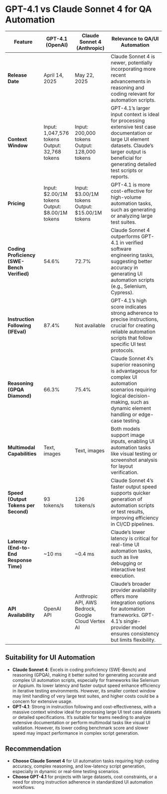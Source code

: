 # GPT-4.1 vs Claude Sonnet 4 for QA Automation

| **Feature** | **GPT-4.1 (OpenAI)** | **Claude Sonnet 4 (Anthropic)** | **Relevance to QA/UI Automation** |
|-------------|----------------------|----------------------------------|------------------------------------|
| **Release Date** | April 14, 2025 | May 22, 2025 | Claude Sonnet 4 is newer, potentially incorporating more recent advancements in reasoning and coding relevant for automation scripts. |[](https://llm-stats.com/models/compare/claude-sonnet-4-20250514-vs-gpt-4.1-2025-04-14)[](https://docsbot.ai/models/compare/gpt-4-1/claude-4-sonnet)
| **Context Window** | Input: 1,047,576 tokens<br>Output: 32,768 tokens | Input: 200,000 tokens<br>Output: 128,000 tokens | GPT-4.1’s larger input context is ideal for processing extensive test case documentation or large UI element datasets. Claude’s larger output is beneficial for generating detailed test scripts or reports. |[](https://llm-stats.com/models/compare/claude-sonnet-4-20250514-vs-gpt-4.1-2025-04-14)[](https://docsbot.ai/models/compare/gpt-4-1/claude-4-sonnet)
| **Pricing** | Input: $2.00/1M tokens<br>Output: $8.00/1M tokens | Input: $3.00/1M tokens<br>Output: $15.00/1M tokens | GPT-4.1 is more cost-effective for high-volume automation tasks, such as generating or analyzing large test suites. |[](https://llm-stats.com/models/compare/claude-sonnet-4-20250514-vs-gpt-4.1-2025-04-14)[](https://docsbot.ai/models/compare/gpt-4-1/claude-4-sonnet)
| **Coding Proficiency (SWE-Bench Verified)** | 54.6% | 72.7% | Claude Sonnet 4 outperforms GPT-4.1 in verified software engineering tasks, suggesting better accuracy in generating UI automation scripts (e.g., Selenium, Cypress). |[](https://llm-stats.com/models/compare/claude-sonnet-4-20250514-vs-gpt-4.1-2025-04-14)[](https://docsbot.ai/models/compare/gpt-4-1/claude-4-sonnet)
| **Instruction Following (IFEval)** | 87.4% | Not available | GPT-4.1’s high score indicates strong adherence to precise instructions, crucial for creating reliable automation scripts that follow specific UI test protocols. |[](https://docsbot.ai/models/compare/gpt-4-1/claude-4-sonnet)
| **Reasoning (GPQA Diamond)** | 66.3% | 75.4% | Claude Sonnet 4’s superior reasoning is advantageous for complex UI automation scenarios requiring logical decision-making, such as dynamic element handling or edge-case testing. |[](https://llm-stats.com/models/compare/claude-sonnet-4-20250514-vs-gpt-4.1-2025-04-14)[](https://docsbot.ai/models/compare/gpt-4-1/claude-4-sonnet)
| **Multimodal Capabilities** | Text, images | Text, images | Both models support image inputs, enabling UI automation tasks like visual testing or screenshot analysis for layout verification. |[](https://llm-stats.com/models/compare/claude-sonnet-4-20250514-vs-gpt-4.1-2025-04-14)[](https://artificialanalysis.ai/models/comparisons/claude-4-sonnet-vs-gpt-4-1)
| **Speed (Output Tokens per Second)** | 93 tokens/s | 126 tokens/s | Claude Sonnet 4’s faster output speed supports quicker generation of automation scripts or test results, improving efficiency in CI/CD pipelines. |[](https://artificialanalysis.ai/models/comparisons/claude-4-sonnet-vs-gpt-4-1)
| **Latency (End-to-End Response Time)** | ~10 ms | ~0.4 ms | Claude’s lower latency is critical for real-time UI automation tasks, such as live debugging or interactive test execution. |[](https://llm-stats.com/models/compare/claude-sonnet-4-20250514-vs-gpt-4.1-2025-04-14)
| **API Availability** | OpenAI API | Anthropic API, AWS Bedrock, Google Cloud Vertex AI | Claude’s broader provider availability offers more integration options for automation frameworks. GPT-4.1’s single-provider model ensures consistency but limits flexibility. |[](https://llm-stats.com/models/compare/claude-sonnet-4-20250514-vs-gpt-4.1-2025-04-14)[](https://docsbot.ai/models/compare/gpt-4-1/claude-4-sonnet)

## Suitability for UI Automation
- **Claude Sonnet 4**: Excels in coding proficiency (SWE-Bench) and reasoning (GPQA), making it better suited for generating accurate and complex UI automation scripts, especially for frameworks like Selenium or Appium. Its lower latency and faster output speed enhance efficiency in iterative testing environments. However, its smaller context window may limit handling of very large test suites, and higher costs could be a concern for extensive usage.
- **GPT-4.1**: Strong in instruction following and cost-effectiveness, with a massive context window ideal for processing large UI test case datasets or detailed specifications. It’s suitable for teams needing to analyze extensive documentation or perform multimodal tasks like visual UI validation. However, its lower coding benchmark score and slower speed may impact performance in complex script generation.

## Recommendation
- **Choose Claude Sonnet 4** for UI automation tasks requiring high coding accuracy, complex reasoning, and low-latency script generation, especially in dynamic or real-time testing scenarios.
- **Choose GPT-4.1** for projects with large datasets, cost constraints, or a need for strong instruction adherence in standardized UI automation workflows.
